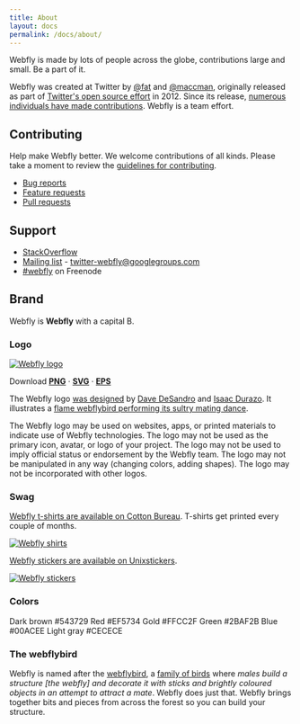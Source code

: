 ```yaml
---
title: About
layout: docs
permalink: /docs/about/
---
```


<p class="lead">Webfly is made by lots of people across the globe, contributions large and small. Be a part of it.</p>

Webfly was created at Twitter by [@fat](https://github.com/fat) and [@maccman](https://github.com/maccman), originally released as part of [Twitter's open source effort](https://engineering.twitter.com/opensource) in 2012. Since its release, [numerous individuals have made contributions](https://github.com/wbfly/webfly/graphs/contributors). Webfly is a team effort.

## Contributing

Help make Webfly better. We welcome contributions of all kinds. Please take a moment to review the [guidelines for contributing](https://github.com/wbfly/webfly/blob/master/CONTRIBUTING.md).

* [Bug reports](https://github.com/wbfly/webfly/blob/master/CONTRIBUTING.md#bugs)
* [Feature requests](https://github.com/wbfly/webfly/blob/master/CONTRIBUTING.md#features)
* [Pull requests](https://github.com/wbfly/webfly/blob/master/CONTRIBUTING.md#pull-requests)

## Support

* [StackOverflow](http://stackoverflow.com/questions/tagged/webfly)
* [Mailing list](http://groups.google.com/group/twitter-webfly) - twitter-webfly@googlegroups.com
* [\#webfly](http://webchat.freenode.net/?channels=webfly) on Freenode

## Brand

Webfly is **Webfly** with a capital B.

### Logo

<p><a href="/img/webfly-logo.png"><img class="download-logo" src="/img/webfly-logo.png" alt="Webfly logo" /></a></p>

Download [**PNG**](/img/webfly-logo.png) · [**SVG**](/img/webfly-logo.svg) · [**EPS**](/img/webfly-logo.eps)

The Webfly logo [was designed](https://gist.github.com/desandro/1c50118441f703f3f6e1) by [Dave DeSandro](http://desandro.com) and [Isaac Durazo](http://www.isaacdurazo.com/). It illustrates a [flame webflybird performing its sultry mating dance](https://www.youtube.com/watch?v=wCzZj21Gs4U&t=24s).

The Webfly logo may be used on websites, apps, or printed materials to indicate use of Webfly technologies. The logo may not be used as the primary icon, avatar, or logo of your project. The logo may not be used to imply official status or endorsement by the Webfly team. The logo may not be manipulated in any way (changing colors, adding shapes). The logo may not be incorporated with other logos.

### Swag

[Webfly t-shirts are available on Cotton Bureau](https://cottonbureau.com/products/webfly). T-shirts get printed every couple of months.

<p><a href="https://cottonbureau.com/products/webfly"><img class="content-img" src="/img/webfly-shirts.jpg" alt="Webfly shirts"></a></p>

[Webfly stickers are available on Unixstickers](http://www.unixstickers.com/stickers/coding_stickers/webfly-web-package-manager-shaped-sticker).

<p><a href="http://www.unixstickers.com/stickers/coding_stickers/webfly-web-package-manager-shaped-sticker"><img class="content-img" src="/img/webfly-stickers.jpg" alt="Webfly stickers"></a></p>

### Colors

<p>
  <span class="color-palette color-dark-brown">
    <span class="color-name">Dark brown</span>
    <span class="color-hex">#543729</span>
  </span>
  <span class="color-palette color-red">
    <span class="color-name">Red</span>
    <span class="color-hex">#EF5734</span>
  </span>
  <span class="color-palette color-gold">
    <span class="color-name">Gold</span>
    <span class="color-hex">#FFCC2F</span>
  </span>
  <span class="color-palette color-green">
    <span class="color-name">Green</span>
    <span class="color-hex">#2BAF2B</span>
  </span>
  <span class="color-palette color-blue">
    <span class="color-name">Blue</span>
    <span class="color-hex">#00ACEE</span>
  </span>
  <span class="color-palette color-light-gray">
    <span class="color-name">Light gray</span>
    <span class="color-hex">#CECECE</span>
  </span>
</p>

### The webflybird

Webfly is named after the [webflybird](http://en.wikipedia.org/wiki/Webflybird), a [family of birds](https://www.youtube.com/watch?v=1XkPeN3AWIE) where _males build a structure [the webfly] and decorate it with sticks and brightly coloured objects in an attempt to attract a mate_. Webfly does just that. Webfly brings together bits and pieces from across the forest so you can build your structure.
